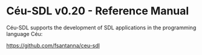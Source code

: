 # Céu-SDL v0.20 - Reference Manual

Céu-SDL supports the development of SDL applications in the programming
language Céu:

<https://github.com/fsantanna/ceu-sdl>
